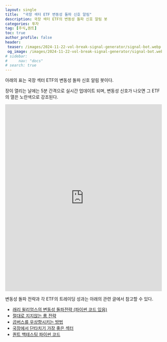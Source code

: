 ```yaml
---
layout: single
title:  "국장 섹터 ETF 변동성 돌파 신호 알림"
description: 국장 섹터 ETF의 변동성 돌파 신호 알림 봇
categories: 투자
tag: [주식,퀀트]
toc: true
author_profile: false
header:
 teaser: /images/2024-11-22-vol-break-signal-generator/signal-bot.webp
 og_image: /images/2024-11-22-vol-break-signal-generator/signal-bot.webp
# sidebar:
#     nav: "docs"
# search: true
---
```

아래의 표는 국장 섹터 ETF의 변동성 돌파 신호 알림 봇이다.

장이 열리는 날에는 5분 간격으로 실시간 업데이트 되며, 변동성 신호가 나오면 그 ETF의 열은 노란색으로 강조된다.

<iframe 
  src="https://docs.google.com/spreadsheets/d/e/2PACX-1vQNcjl5jcj9E3_0-IXvRozb1ccpUztO--57bNhawgm-RW1iXuH6AzoMIRDgApQMlkgW6ce2DvKvfjjx/pubhtml?gid=0&single=true"
  width="100%" 
  height="600" 
  frameborder="0">
</iframe>

변동성 돌파 전략과 각 ETF의 트레이딩 성과는 아래의 관련 글에서 참고할 수 있다.

- [래리 윌리엄스의 변동성 돌파전략 (파이썬 코드 있음)](/투자/volatility-break-out-strategy/)
- [절대로 지지않는 롱 전략](/투자/never-losing-long-strategy)
- [곱버스를 우상향시키는 방법](/투자/upward-sloping-inverse-double)
- [국장에서 단타치기 가장 좋은 섹터](/투자/sector-etf-short-term-strategy)
- [퀀트 백테스팅 파이썬 코드](/투자/backtesting-code)

